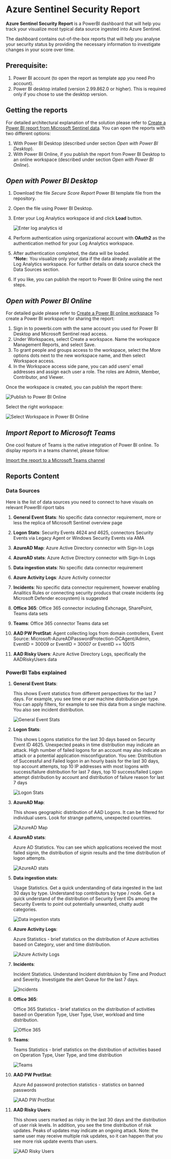 # Azure Sentinel Security Report

**Azure Sentinel Security Report** is a PowerBI dashboard that will help you track your visualize most typical data source ingested into Azure Sentinel. 

The dashboard contains out-of-the-box reports that will help you analyse your security status by providing the necessary information to investigate changes in your score over time.  


## Prerequisite:

1. Power BI account (to open the report as template app you need Pro account). 
2. Power BI desktop intalled (version 2.99.862.0 or higher). This is required only if you chose to use the desktop version.


## **Getting the reports**
For detailed architectural explanation of the solution please refer to [Create a Power BI report from Microsoft Sentinel data](https://docs.microsoft.com/en-us/azure/sentinel/powerbi). 
You can open the reports with two different options:
1. With Power BI Desktop (described under section *Open with Power BI Desktop*).
2. With Power BI Online, if you publish the report from Power BI Desktop to an online workspace  (described under section *Open with Power BI Online*).

## *Open with Power BI Desktop*
1. Download the file *Secure Score Report* Power BI template file from the repository.
2. Open the file using Power BI Desktop.
3. Enter your Log Analytics workspace id and click **Load** button.

    ![Enter log analytics id](https://github.com/arpadb1/Public/blob/main/Hydra/img/LogAnaliticsPowerBIDesktop1.png)

4. Perform authentication using organizational account with **OAuth2** as the authentication method for your Log Analytics workspace.  

5. After authentication completed, the data will be loaded.  
***Note:**  
You visualize only your data if the data already available at the Log Analytics workspace. For further details on data source check the Data Sources section.
6. If you like, you can publish the report to Power BI Online using the next steps.

## *Open with Power BI Online*
For detailed guide please refer to [Create a Power BI online workspace](https://docs.microsoft.com/en-us/azure/sentinel/powerbi#create-a-power-bi-online-workspacei)
To create a Power BI workspace for sharing the report:
1. Sign in to powerbi.com with the same account you used for Power BI Desktop and Microsoft Sentinel read access.
2. Under Workspaces, select Create a workspace. Name the workspace Management Reports, and select Save.
3. To grant people and groups access to the workspace, select the More options dots next to the new workspace name, and then select Workspace access.
4. In the Workspace access side pane, you can add users' email addresses and assign each user a role. The roles are Admin, Member, Contributor, and Viewer.

Once the workspace is created, you can publish the report there:


 ![Publish to Power BI Online](https://github.com/arpadb1/Public/blob/main/Hydra/img/publish.png)
 
 
 Select the right workspace:
 
 
 ![Select Workspace in Power BI Online](https://github.com/arpadb1/Public/blob/main/Hydra/img/select-workspace.png)


## *Import Report to Microsoft Teams*


One cool feature of Teams is the native integration of Power BI online. To display reports in a teams channel, please follow:

[Import the report to a Microsoft Teams channel](https://docs.microsoft.com/en-us/azure/sentinel/powerbi#import-the-report-to-a-microsoft-teams-channel)

## **Reports Content**


### **Data Sources**
Here is the list of data sources you need to connect to have visuals on relevant PowerBI riport tabs

1. **General Event Stats**:  No specific data connector requirement, more or less the replica of Microsoft Sentinel overview page

2. **Logon Stats**:  Security Events 4624 and 4625, connectors Security Events via Legacy Agent or Windows Security Events via AMA

3. **AzureAD Map**: Azure Active Directory connector with Sign-In Logs

4. **AzureAD stats**: Azure Active Directory connector with Sign-In Logs

5. **Data ingestion stats**: No specific data connector requirement 

6. **Azure Activity Logs**: Azure Activity connector

7. **Incidents**: No specific data connector requirement, however enabling Analitics Rules or connecting security producs that create incidents (eg Microsoft Defender ecosystem) is suggested

8. **Office 365**: Office 365 connector including Exhcnage, SharePoint, Teams data sets

9. **Teams**: Office 365 connector Teams data set

10. **AAD PW ProtStat**: Agent collecting logs from domain controllers, Event Source: Microsoft-AzureADPasswordProtection-DCAgent/Admin,  EventID = 30009 or EventID = 30007 or EventID == 10015

11. **AAD Risky Users**: Azure Active Directory Logs, specifically the AADRiskyUsers data


### **PowerBI Tabs explained**
1. **General Event Stats**:
    
    
    This shows Event statistics from different perspectives for the last 7 days. For example, you see time or per machine distribution per type.
    You can apply filters, for example to see this data from a single machine.
    You also see incident distribution.
    
       
    ![ General Event Stats](https://github.com/arpadb1/Public/blob/main/Hydra/img/GeneralEventStats.png)


2. **Logon Stats**:  
    
    
    This shows Logons statistics for the last 30 days based on Security Event ID 4625. Unexpected peaks in time distribution may indicate an attack. 
    High number of failed logons for an account may also indicate an attack or a potential application misconfiguration.
    You see: Distribution of Successful and Failed logon in an hourly basis for the last 30 days, top account attempts, top 10 IP addresses with most logons with success/failure distribution for last 7 days, top 10 success/failed Logon attempt distribution by account and distribution of failure reason for last 7 days
    
    ![ Logon Stats](https://github.com/arpadb1/Public/blob/main/Hydra/img/LogonStats.png)


3. **AzureAD Map**: 


    This shows geographic distribution of AAD Logons. It can be filtered for individual users. Look for strange patterns, unexpected countries.
    
    
    ![ AzureAD Map](https://github.com/arpadb1/Public/blob/main/Hydra/img/AzureADMap.png)


4. **AzureAD stats**: 


    Azure AD Statistics. You can see which applications received the most failed signin, the distribution of signin results and the time distribution of logon attempts.
    

    
    ![ AzureAD stats](https://github.com/arpadb1/Public/blob/main/Hydra/img/AzureADStats.png)


5. **Data ingestion stats**: 


    Usage Statistics. Get a quick understanding of data ingested in the last 30 days by type. Understand top contributors by type / node. 
    Get a quick understand of the distribution of Security Event IDs among the Security Events to point out potentially unwanted, chatty audit categories.


    ![ Data ingestion stats](https://github.com/arpadb1/Public/blob/main/Hydra/img/DataIngestionStats.png)


6. **Azure Activity Logs**: 


    Azure Statistics - brief statistics on the distribution of Azure activities based on Category, user and time distribution.


    ![ Azure Activity Logs](https://github.com/arpadb1/Public/blob/main/Hydra/img/AzureActivityLogs.png)


7. **Incidents**: 
    
    
    Incident Statistics. Understand Incident distribtuion by Time and Product and Severity. Investigate the alert Queue for the last 7 days.
    
    
    ![ Incidents](https://github.com/arpadb1/Public/blob/main/Hydra/img/Incidents.png)
    

8. **Office 365**: 
    
    
    Office 365 Statistics  - brief statistics on the distribution of  activities based on Operation Type, User Type, User, workload and time distribution.
    
    
    ![ Office 365](https://github.com/arpadb1/Public/blob/main/Hydra/img/Office365Stats.png)
    

9. **Teams**: 


    Teams Statistics - brief statistics on the distribution of  activities based on Operation Type, User Type, and time distribution


    ![ Teams](https://github.com/arpadb1/Public/blob/main/Hydra/img/MicrosoftTeamsStats.png)


10. **AAD PW ProtStat**: 


    Azure Ad password protection statistics - statistics on banned passwords


    ![ AAD PW ProtStat](https://github.com/arpadb1/Public/blob/main/Hydra/img/AADPasswordStats.png)
    

11. **AAD Risky Users**:


    This shows users marked as risky in the last 30 days and the distribution of user risk levels.
    In addition, you see the time distribution of risk updates. Peaks of updates may indicate an ongoing attack.
    Note: the same user may receive multiple risk updates, so it can happen that you see more risk update events than users.
    
    
    ![ AAD Risky Users](https://github.com/arpadb1/Public/blob/main/Hydra/img/AADRiskyUsers.png)
